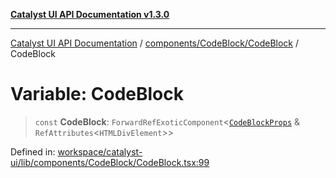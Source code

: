 [**Catalyst UI API Documentation v1.3.0**](../../../../README.md)

---

[Catalyst UI API Documentation](../../../../README.md) / [components/CodeBlock/CodeBlock](../README.md) / CodeBlock

# Variable: CodeBlock

> `const` **CodeBlock**: `ForwardRefExoticComponent`\<[`CodeBlockProps`](../interfaces/CodeBlockProps.md) & `RefAttributes`\<`HTMLDivElement`\>\>

Defined in: [workspace/catalyst-ui/lib/components/CodeBlock/CodeBlock.tsx:99](https://github.com/TheBranchDriftCatalyst/catalyst-ui/blob/main/lib/components/CodeBlock/CodeBlock.tsx#L99)
